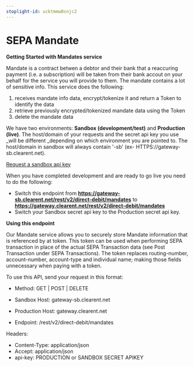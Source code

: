 ```yaml
---
stoplight-id: ucktmmw0snjc2
---
```


# SEPA Mandate

**Getting Started with Mandates service**

Mandate is a contract betwen a debtor and their bank that a reaccuring payment (i.e. a subscription) will be taken from their bank accout on your behalf for the service you will provide to them. The mandate contains a lot of sensitive info. This service does the following:

1. receives mandate info data, encrypt/tokenize it and return a Token to identify the data
2. retrieve previously encrypted/tokenized mandate data using the Token
3. delete the mandate data

We have two environments: **Sandbox (development/test)** and **Production (live)**. The host/domain of your requests and the secret api key you use _will be different _depending on which environment you are pointed to. The host/domain in sandbox will always contain &#39;-sb&#39; (ex- HTTPS://gateway-sb.clearent.net).

[Request a sandbox api key](https://developer.clearent.com/index.php/getting-an-api-key/)

When you have completed development and are ready to go live you need to do the following:

- Switch this endpoint from  **https://gateway-sb.clearent.net/rest/v2/direct-debit/mandates** to  **https://gateway.clearent.net/rest/v2/direct-debit/mandates**
- Switch your Sandbox secret api key to the Production secret api key.

**Using this endpoint**

Our Mandate service allows you to securely store Mandate information that is referenced by at token. This token can be used when performing SEPA transaction in place of the actual SEPA Transaction data (see Post Transaction under SEPA Transactions). The token replaces routing-number, account-number, account-type and individual name; making those fields unnecessary when paying with a token.

To use this API, send your request in this format:

- Method: GET | POST | DELETE

- Sandbox Host:  gateway-sb.clearent.net
- Production Host: gateway.clearent.net
- Endpoint: /rest/v2/direct-debit/mandates 

Headers:

- Content-Type: application/json
- Accept: application/json
- api-key: PRODUCTION or SANDBOX SECRET APIKEY
